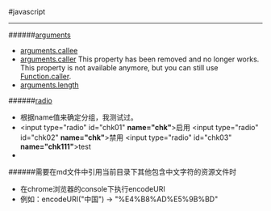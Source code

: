 
#javascript
* * *

######[arguments](https://developer.mozilla.org/en-US/docs/Web/JavaScript/Reference/Functions/arguments)
- [arguments.callee](https://developer.mozilla.org/en-US/docs/Web/JavaScript/Reference/Functions/arguments/callee)
- [arguments.caller](https://developer.mozilla.org/en-US/docs/Web/JavaScript/Reference/Functions/arguments/caller)  This property has been removed and no longer works. This property is not available anymore, but you can still use [Function.caller](https://developer.mozilla.org/en-US/docs/Web/JavaScript/Reference/Global_Objects/Function/caller)\.
- [arguments.length](https://developer.mozilla.org/en-US/docs/Web/JavaScript/Reference/Functions/arguments/length)

######[radio](http://www.w3school.com.cn/jsref/dom_obj_radio.asp)
- 根据name值来确定分组，我测试过。
- \<input type="radio" id="chk01" **name="chk"**\>启用
  \<input type="radio" id="chk02" **name="chk"**\>禁用
  \<input type="radio" id="chk03" **name="chk111"**\>test
- 

######需要在md文件中引用当前目录下其他包含中文字符的资源文件时
- 在chrome浏览器的console下执行encodeURI
- 例如：encodeURI("中国") -> "%E4%B8%AD%E5%9B%BD"



